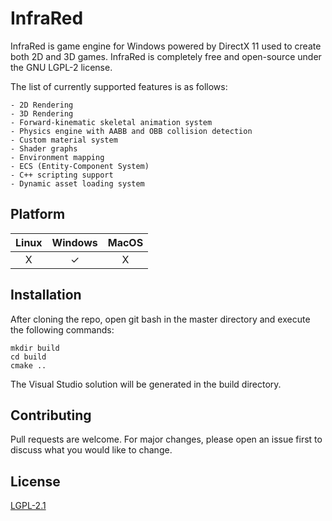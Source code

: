 # InfraRed

InfraRed is game engine for Windows powered by DirectX 11 used to create both 2D and 3D games.
InfraRed is completely free and open-source under the GNU LGPL-2 license.

The list of currently supported features is as follows:

    - 2D Rendering
    - 3D Rendering
    - Forward-kinematic skeletal animation system
    - Physics engine with AABB and OBB collision detection
    - Custom material system
    - Shader graphs
    - Environment mapping
    - ECS (Entity-Component System)
    - C++ scripting support
    - Dynamic asset loading system

## Platform

| Linux | Windows | MacOS |
|:--------:| :-: | :-: |
| X    | ✓ | X

## Installation

After cloning the repo, open git bash in the master directory and execute the following commands:
```
mkdir build
cd build
cmake ..
```

The Visual Studio solution will be generated in the build directory.

## Contributing
Pull requests are welcome. For major changes, please open an issue first to discuss what you would like to change.

## License
[LGPL-2.1](https://www.gnu.org/licenses/old-licenses/lgpl-2.1.en.html)
